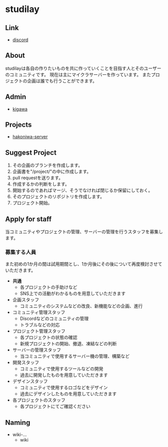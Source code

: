 # studilay

## Link

* [discord](https://discord.gg/QrY9taHnqV)

## About

studilayは各自の作りたいものを共に作っていくことを目指す人とそのユーザーのコミュニティです。
現在は主にマイクラサーバーを作っています。
またプロジェクトの企画は誰でも行うことができます。

## Admin

* [kigawa](https://github.com/kigawa01)

## Projects

* [hakoniwa-server](/project/hakoniwa-server.md)

## Suggest Project

1. その企画のブランチを作成します。
3. 企画書を"/project/"の中に作成します。
4. pull requestを送ります。
5. 作成するかの判断をします。
6. 開始するのであればマージ、そうでなければ閉じるか保留にしておく。
7. そのプロジェクトのリポジトリを作成します。
8. プロジェクト開始。

## Apply for staff

当コミュニティやプロジェクトの管理、サーバーの管理を行うスタッフを募集します。

### 募集する人員

また初めの1か月の間は試用期間とし、1か月後にその後について再度検討させていただきます。

* **共通**
    * 各プロジェクトの手助けなど
    * SNS上での活動がわかるものを用意していただきます
* 企画スタッフ
    * コミュニティのシステムなどの改良、新機能などの企画、進行
* コミュニティ管理スタッフ
    * Discordなどのコミュニティの管理
    * トラブルなどの対応
* プロジェクト管理スタッフ
    * 各プロジェクトの状態の確認
    * 新規プロジェクトの開始、撤退、凍結などの判断
* サーバーの管理スタッフ
    * 当コミュニティで使用するサーバー機の管理、構築など
* 開発スタッフ
    * コミュニティで使用するツールなどの開発
    * 過去に開発したものを用意していただきます
* デザインスタッフ
    * コミュニティで使用するロゴなどをデザイン
    * 過去にデザインしたものを用意していただきます
* 各プロジェクトのスタッフ
    * 各プロジェクトにてご確認ください

## Naming

* wiki-...
    * wiki

